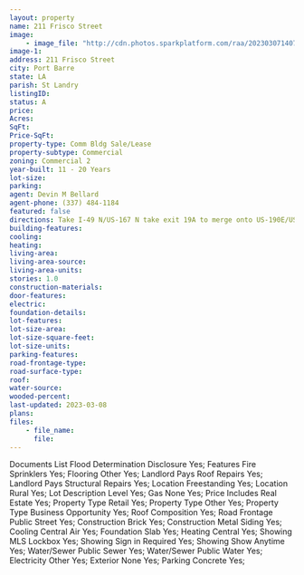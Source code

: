 ```yaml
---
layout: property
name: 211 Frisco Street 
image:
    - image_file: "http://cdn.photos.sparkplatform.com/raa/20230307140708742011000000.jpg"
image-1:
address: 211 Frisco Street
city: Port Barre
state: LA
parish: St Landry
listingID: 
status: A
price: 
Acres: 
SqFt: 
Price-SqFt: 
property-type: Comm Bldg Sale/Lease
property-subtype: Commercial
zoning: Commercial 2
year-built: 11 - 20 Years
lot-size: 
parking: 
agent: Devin M Bellard
agent-phone: (337) 484-1184
featured: false
directions: Take I-49 N/US-167 N take exit 19A to merge onto US-190E/US Hwy 190 E toward Baton Rouge merge onto US-190E/US Hwy 190 E turn right onto LA-103 E turn left onto Bruna Ln. destination will be on the left.
building-features: 
cooling: 
heating: 
living-area: 
living-area-source: 
living-area-units: 
stories: 1.0
construction-materials: 
door-features: 
electric: 
foundation-details: 
lot-features: 
lot-size-area: 
lot-size-square-feet: 
lot-size-units: 
parking-features: 
road-frontage-type: 
road-surface-type: 
roof: 
water-source: 
wooded-percent: 
last-updated: 2023-03-08
plans: 
files:
    - file_name:
      file:
---
```

Documents List	Flood Determination Disclosure	Yes;
Features	Fire Sprinklers	Yes;
Flooring	Other	Yes;
Landlord Pays	Roof Repairs	Yes;
Landlord Pays	Structural Repairs	Yes;
Location	Freestanding	Yes;
Location	Rural	Yes;
Lot Description	Level	Yes;
Gas	None	Yes;
Price Includes	Real Estate	Yes;
Property Type	Retail	Yes;
Property Type	Other	Yes;
Property Type	Business Opportunity	Yes;
Roof	Composition	Yes;
Road Frontage	Public Street	Yes;
Construction	Brick	Yes;
Construction	Metal Siding	Yes;
Cooling	Central Air	Yes;
Foundation	Slab	Yes;
Heating	Central	Yes;
Showing	MLS Lockbox	Yes;
Showing	Sign in Required	Yes;
Showing	Show Anytime	Yes;
Water/Sewer	Public Sewer	Yes;
Water/Sewer	Public Water	Yes;
Electricity	Other	Yes;
Exterior	None	Yes;
Parking	Concrete	Yes;

